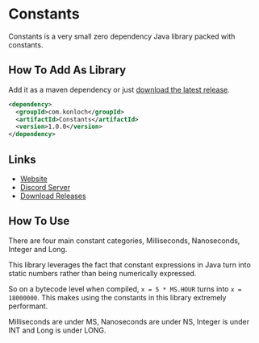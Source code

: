 # Constants
Constants is a very small zero dependency Java library packed with constants.

## How To Add As Library
Add it as a maven dependency or just [download the latest release](https://github.com/Konloch/Constants/releases).
```xml
<dependency>
  <groupId>com.konloch</groupId>
  <artifactId>Constants</artifactId>
  <version>1.0.0</version>
</dependency>
```

## Links
* [Website](https://konloch.com/Constants/)
* [Discord Server](https://discord.gg/aexsYpfMEf)
* [Download Releases](https://github.com/Konloch/Constants/releases)

## How To Use
There are four main constant categories, Milliseconds, Nanoseconds, Integer and Long.

This library leverages the fact that constant expressions in Java turn into static numbers rather than being numerically expressed.

So on a bytecode level when compiled, `x = 5 * MS.HOUR` turns into `x = 18000000`. This makes using the constants in this library extremely performant.

Milliseconds are under MS, Nanoseconds are under NS, Integer is under INT and Long is under LONG.
